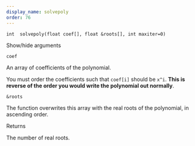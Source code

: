 ```yaml
---
display_name: solvepoly
order: 76
---
```

`int  solvepoly(float coef[], float &roots[], int maxiter=0)`

Show/hide arguments

`coef`

An array of coefficients of the polynomial.

You must order the coefficients such that `coef[i]` should be `x^i`.
**This is reverse of the order you would write the polynomial out normally**.

`&roots`

The function overwrites this array with the real roots of the polynomial,
in ascending order.

Returns

The number of real roots.
